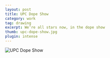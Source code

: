 ```yaml
---
layout: post
title: UPC Dope Show
category: work
tag: drawing
excerpt: We’re all stars now, in the dope show
thumb: upc-dope-show.jpg
plugin: intense
---
```


<p><img src="{{ site.file }}/work/upc-dope-show.jpg" alt="UPC Dope Show"></p>
